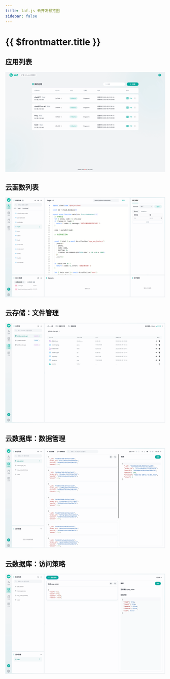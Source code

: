 ```yaml
---
title: laf.js 云开发预览图
sidebar: false
---
```


# {{ $frontmatter.title }}

## 应用列表

![](./doc-images/doc-app-list.png)

## 云函数列表

![](./doc-images/doc-function-list.png)

## 云存储：文件管理

![](./doc-images/doc-storage.png)

## 云数据库：数据管理

![](./doc-images/doc-db.png)

## 云数据库：访问策略

![](./doc-images/doc-policy.png)

